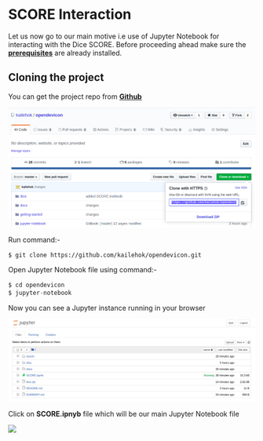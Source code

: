 # SCORE Interaction
Let us now go to our main motive i.e use of Jupyter Notebook for interacting with the Dice SCORE. Before proceeding ahead make sure the [**prerequisites**](prerequisites.md) are already installed.

## Cloning the project 

You can get the project repo from [**Github**](https://github.com/kailehok/opendevicon)

![](../assets/github.png)

Run command:-
```p![](../assets/github.png)y
$ git clone https://github.com/kailehok/opendevicon.git
```
Open Jupyter Notebook file using command:-
```py
$ cd opendevicon
$ jupyter-notebook
```
Now you can see a Jupyter instance running in your browser

![](../assets/check.png)

Click on **SCORE.ipnyb** file which will be our main Jupyter Notebook file

![](../assets/.png)